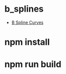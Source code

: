 # b_splines

+ [B Spline Curves](https://chriskr.github.io/b_splines/src/index.html)

# npm install
# npm run build
